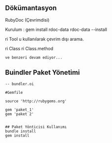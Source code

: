 ## Dökümantasyon
 RubyDoc  (Çevrimdisi)
 
 Kurulum : 
	gem install rdoc-data
	rdoc-data --install


 ri    Tool u kullanılarak çevrim dışı arama.

 ri Class
 ri Class.method

	ve benzeri devam ediyor...


	

##  Buindler Paket Yönetimi

	-- bundler.oi

	#Gemfile

	source 'http://rubygems.org'

	gem 'paket_1'
	gem 'paket 2'


	## Paket Yönticisi Kullanımı
	bundle install
	gem install